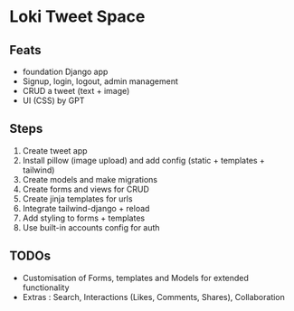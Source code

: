 # Loki Tweet Space

## Feats

- foundation Django app
- Signup, login, logout, admin management
- CRUD a tweet (text + image)
- UI (CSS) by GPT

## Steps

1. Create tweet app
2. Install pillow (image upload) and add config (static + templates + tailwind)
3. Create models and make migrations
4. Create forms and views for CRUD
5. Create jinja templates for urls
6. Integrate tailwind-django + reload
7. Add styling to forms + templates
8. Use built-in accounts config for auth

## TODOs

- Customisation of Forms, templates and Models for extended functionality
- Extras : Search, Interactions (Likes, Comments, Shares), Collaboration
